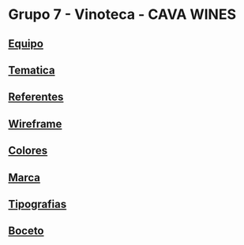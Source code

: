 # Grupo 7 - Vinoteca - CAVA WINES

## [Equipo](/equipo.md)

## [Tematica](/tematica.md)

## [Referentes](/referentes.md)

## [Wireframe](/design/wireframe.md)

## [Colores](/design/colores.md)

## [Marca](/design/marca.md)

## [Tipografias](/design/tipografias.md)

## [Boceto](/design/boceto.md)